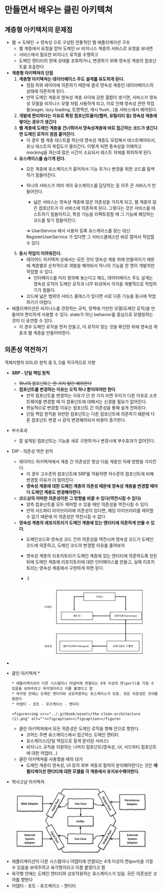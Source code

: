 # 만들면서 배우는 클린 아키텍쳐

## 계층형 아키텍처의 문제점

* 웹 → 도메인 → 영속성 으로 구성된 전통적인 웹 애플리케이션 구조
  * 웹 계층에서 요청을 받아 도메인 or 비지니스 계층의 서비스로 요청을 보내면
  * 서비스에서 필요한 비지니스 로직을 수행하고
  * 도메인 엔티티의 현재 상태를 조회하거나, 변경하기 위해 영속성 계층의 컴포넌트를 호출한다
* **계층형 아키텍쳐의 단점**
  1. **계층형 아키텍쳐는 데이터베이스 주도 설계를 유도하게 된다.**
     * 점점 하위 레이어에 의존하기 때문에 결국 영속성 계층인 데이터베이스의 상태에 의존하게 된다.
     * 만약 도메인 계층과 영속성 계층 사이에 강한 결합이 생기면, 서비스가 영속성 모델을 비지니스 모델 처럼 사용하게 되고, 이로 인해 영속성 관련 작업들(eager, lazy loading, 트랜잭션, 캐시 flush…)을 서비스에서 해야된다.
  2. **개발에 편리하다는 이유로 특정 컴포넌트들이(헬퍼, 유틸리티 등) 영속성 계층에 쌓이는 경우가 생긴다**
  3. **웹 계층에 도메인 계층을 건너뛰어서 영속성계층에 바로 접근하는 코드가 생긴다면 도메인 로직이 점점 흩어진다.**
     * 이 경우 웹 계층 테스트를 하는데 영속성 계층도 모킹해서 테스트해야되서, 유닛 테스트의 복잡도가 올라간다. 이렇게 되면 종속성을 이해하고 mocking을 하는데 많은 시간이 소요되서 테스트 자체를 회피하게 된다.
  4. **유스케이스를 숨기게 된다.**
     * 모든 계층에 유스케이스가 흩어져서 기능 추가나 변경을 위한 코드를 탐색하기 힘들어진다.
     *   하나의 서비스가 여러 개의 유스케이스를 담당하는 등 아주 큰 서비스가 만들어진다.

         * 넓은 서비스는 영속성 계층에 많은 의존성을 가지게 되고, 웹 계층의 많은 컴포넌트가 이 서비스에 의존하게 된다. 그렇다는 것은 서비스를 테스트하기 힘들어지고, 특정 기능을 리팩토링할 때 그 기능에 해당하는 코드를 찾기 힘들어진다.

         ⇒ UserService 에서 사용자 등록 유스케이스를 찾는 대신 RegisterUserService 가 있다면 그 서비스클래스만 바로 열어서 작업할 수 있다.
  5. **동시 작업이 어려워진다.**
     * 레이어드 아키텍쳐 상에서는 모든 것이 영속성 계층 위에 만들어지기 때문에 계층별로 순차적으로 개발을 해야되서 하나의 기능을 한 명이 개발자만 작업할 수 있다.
       * 인터페이스를 미리 정의해 놓는다고 해도, 데이터베이스 주도 설계는 영속성 로직이 도메인 로직과 너무 뒤섞여서 각각을 개별적으로 작업하기가 힘들다.
     * 코드에 넓은 범위의 서비스 클래스가 있다면 서로 다른 기능을 동시에 작업하기가 어렵다.
* 애플리케이션은 비지니스를 관장하는 규칙, 정책에 기반한 모델(도메인 로직)을 만들어야 편리하게 사용할 수 있다. state가 아닌 behavior를 중심으로 모델링하는 것이 더 유연할 수 있다.
  * 이 경우 도메인 로직을 먼저 만들고, 이 로직이 맞는 것을 확인한 뒤에 영속성 계층과 웹 계층을 만들어야한다.

## 의존성 역전하기

객체지향의 SOLID 원칙 중 S, D를 적극적으로 지향

* **SRP - 단일 책임 원칙**
  * ~~하나의 컴포넌트는 한 가지 일만 해야한다~~
  * **컴포넌트를 변경하는 이유는 오직 하나 뿐이여야만 한다**
    * 만약 컴포넌트를 변경하는 이유가 단 한 가지 라면 우리가 다른 이유로 소프트웨어를 변경할 때 이 컴퓨넌트에 대해서는 신경쓸 필요가 없어진다.
    * 현실적으로 변경할 이유는 컴포넌트 간 의존성을 통해 쉽게 전파된다.
    * 단일 책임 원칙을 위반한 컴포넌트는 다른 컴포넌트에 의존하기 떄문에 다른 컴포넌트 변경 시 같이 변경해야되서 비용이 증가한다.
* 부수효과
  * 잘 설계된 컴포넌트는 기능을 새로 구현하거나 변경시에 부수효과가 없어진다.
* DIP - 의존성 역전 원칙
  * 레이어드 아키텍쳐에서 계층 간 의존성은 항상 다음 계층인 아래 방향을 가리킨다.
    * 이 경우 고수준의 컴포넌트에 SRP를 적용하면 저수준의 컴포넌트에 비해 변경할 이유가 더 많아진다.
    * **영속성 계층에 대한 도메인 계층의 의존성 때문에 영속성 계층을 변경할 때마다 도메인 계층도 변경해야한다.**
  * **코드상의 어떠한 의존성이든 그 방향을 바꿀 수 있다(역전시킬 수 있다)**
    * 양측 컴포넌트를 모두 제어할 수 있을 때만 의존성을 역전시킬 수 있다.
    * 만약 서드파티 라이브러리에 의존성이 있다면, 해당 라이브러리를 제어할 수 없기 때문에 이 의존성은 역전시킬 수 없다
  * **영속성 계층의 레포지토리가 도메인 계층에 있는 엔티티에 의존하게 만들 수 있다.**
    * 도메인코드와 영속성 코드 간의 의존성을 역전시켜 영속성 코드가 도메인 코드에 의존하고, 도메인 코드의 변경할 이유를 줄여보자
    * 영속성 계층의 리포지토리가 도메인 계층에 있는 엔티티에 의존하도록 만든 뒤에 도메인 계층에 리포지토리에 대한 인터페이스를 만들고, 실제 리포지토리는 영속성 계층에서 구현하게 하면 된다.
    *   ㅑ

        <figure><img src="../.gitbook/assets/Screenshot 2023-03-17 at 3.15.46 PM.png" alt=""><figcaption></figcaption></figure>
*
* 클린 아키텍쳐
  *

      * 애플리케이션이 다른 시스템이나 어댑터에 연결되는 4개 이상의 면(port)을 가질 수 있음을 보여주려고 육각형이라고 이름 붙였다고 함
      * 육각형 안에는 도메인 엔티티와 상호작용하는 유스케이스가 있음. 모든 의존성은 코어를 향한다
      * 어댑터 - 포트 - 유즈케이스 - 엔티티

      <figure><img src="../.gitbook/assets/the-clean-architecture (1).png" alt=""><figcaption></figcaption></figure>
  * 클린 아키텍쳐에서 모든 의존성은 도메인 로직을 향해 안으로 향한다.
    * 코어는 주변 유스케이스에서 접근하는 도메인 엔티티
    * 유스케이스(단일 책임으로 잘게 분리된 서비스)
    * 비지니스 규칙을 지원하는 나머지 컴포넌트(영속성, UI, 서드파티 컴포넌트에 대한 어댑터…)
  * 클린 아키텍쳐를 사용했을 때의 대가
    * 도메인 계층이 영속성, UI 등의 외부 계층과 철저히 분리해야한다는 것은 **애플리케이션 엔티티에 대한 모델을 각 계층에서 유지보수해야한다.**
* 헥사고날 아키텍쳐

<figure><img src="../.gitbook/assets/hexagonal-architecture_hu6764515d7030d45af6f7f498c79e292b_50897_956x0_resize_box_3.png" alt=""><figcaption></figcaption></figure>

* 애플리케이션이 다른 시스템이나 어댑터에 연결되는 4개 이상의 면(port)을 가질 수 있음을 보여주려고 육각형이라고 이름 붙였다고 함
* 육각형 안에는 도메인 엔티티와 상호작용하는 유스케이스가 있음. 모든 의존성은 코어를 향한다
* 어댑터 - 포트 - 유즈케이스 - 엔티티
